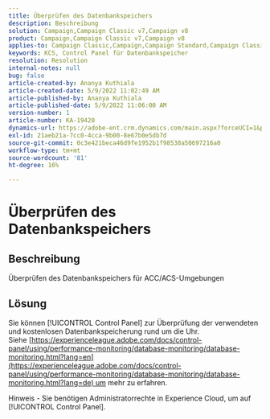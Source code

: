 ```yaml
---
title: Überprüfen des Datenbankspeichers
description: Beschreibung
solution: Campaign,Campaign Classic v7,Campaign v8
product: Campaign,Campaign Classic v7,Campaign v8
applies-to: Campaign Classic,Campaign,Campaign Standard,Campaign Classic v7,Campaign v8
keywords: KCS, Control Panel für Datenbankspeicher
resolution: Resolution
internal-notes: null
bug: false
article-created-by: Ananya Kuthiala
article-created-date: 5/9/2022 11:02:49 AM
article-published-by: Ananya Kuthiala
article-published-date: 5/9/2022 11:06:00 AM
version-number: 1
article-number: KA-19420
dynamics-url: https://adobe-ent.crm.dynamics.com/main.aspx?forceUCI=1&pagetype=entityrecord&etn=knowledgearticle&id=c733588c-87cf-ec11-a7b5-0022480a8e40
exl-id: 21aeb21a-7cc0-4cca-9b00-8e67b0e5db7d
source-git-commit: 0c3e421beca46d9fe1952b1f98538a50697216a0
workflow-type: tm+mt
source-wordcount: '81'
ht-degree: 16%

---
```


# Überprüfen des Datenbankspeichers

## Beschreibung

Überprüfen des Datenbankspeichers für ACC/ACS-Umgebungen

## Lösung


Sie können [!UICONTROL Control Panel] zur Überprüfung der verwendeten und kostenlosen Datenbankspeicherung rund um die Uhr. Siehe [https://experienceleague.adobe.com/docs/control-panel/using/performance-monitoring/database-monitoring/database-monitoring.html?lang=en](https://experienceleague.adobe.com/docs/control-panel/using/performance-monitoring/database-monitoring/database-monitoring.html?lang=de) um mehr zu erfahren.



Hinweis - Sie benötigen Administratorrechte in Experience Cloud, um auf [!UICONTROL Control Panel].
